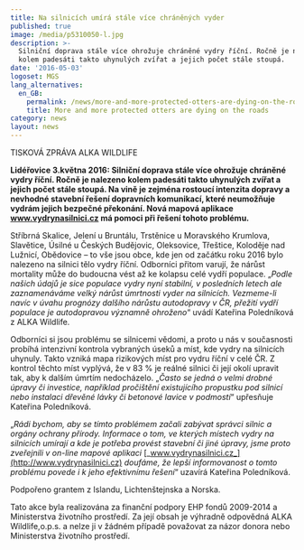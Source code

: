 ```yaml
---
title: Na silnicích umírá stále více chráněných vyder
published: true
image: /media/p5310050-l.jpg
description: >-
  Silniční doprava stále více ohrožuje chráněné vydry říční. Ročně je nalezeno
  kolem padesáti takto uhynulých zvířat a jejich počet stále stoupá. 
date: '2016-05-03'
logoset: MGS
lang_alternatives:
  en_GB:
    permalink: /news/more-and-more-protected-otters-are-dying-on-the-roads
    title: More and more protected otters are dying on the roads
category: news
layout: news
---
```

TISKOVÁ ZPRÁVA ALKA WILDLIFE

**Lidéřovice 3.května 2016: Silniční doprava stále více ohrožuje chráněné vydry říční. Ročně je nalezeno kolem padesáti takto uhynulých zvířat a jejich počet stále stoupá. Na vině je zejména rostoucí intenzita dopravy a nevhodné stavební řešení dopravních komunikací, které neumožňuje vydrám jejich bezpečné překonání. Nová mapová aplikace www.vydrynasilnici.cz má pomoci při řešení tohoto problému.**

Stříbrná Skalice, Jelení u Bruntálu, Trstěnice u Moravského Krumlova, Slavětice, Úsilné u Českých Budějovic, Oleksovice, Třeštice, Koloděje nad Lužnicí, Obědovice – to vše jsou obce, kde jen od začátku roku 2016 bylo nalezeno na silnici tělo vydry říční. Odborníci přitom varují, že nárůst mortality může do budoucna vést až ke kolapsu celé vydří populace. „_Podle našich údajů je sice populace vydry nyní stabilní, v posledních letech ale zaznamenáváme velký nárůst úmrtnosti vyder na silnicích. Vezmeme-li navíc v úvahu prognózy dalšího nárůstu autodopravy v ČR, přežití vydří populace je autodopravou významně ohroženo_“ uvádí Kateřina Poledníková z ALKA Wildlife.

Odborníci si jsou problému se silnicemi vědomi, a proto u nás v současnosti probíhá intenzivní kontrola vybraných úseků a míst, kde vydry na silnicích uhynuly. Takto vzniká mapa rizikových míst pro vydru říční v celé ČR. Z kontrol těchto míst vyplývá, že v 83 % je reálné silnici či její okolí upravit tak, aby k dalším úmrtím nedocházelo. „_Často se jedná o velmi drobné úpravy či investice, například pročištění existujícího propustku pod silnicí nebo instalaci dřevěné lávky či betonové lavice v podmostí_“ upřesňuje Kateřina Poledníková. 

„_Rádi bychom, aby se tímto problémem začali zabývat správci silnic a orgány ochrany přírody. Informace o tom, ve kterých místech vydry na silnicích umírají a kde je potřeba provést stavební či jiné úpravy, jsme proto zveřejnili v on-line mapové aplikaci_ [_www.vydrynasilnici.cz_](http://www.vydrynasilnici.cz) _doufáme, že lepší informovanost o tomto problému povede i k jeho efektivnímu řešení_“ uzavírá Kateřina Poledníková. 

Podpořeno grantem z Islandu, Lichtenštejnska a Norska.

Tato akce byla realizována za finanční podpory EHP fondů 2009-2014 a Ministerstva životního prostředí. Za její obsah je výhradně odpovědná ALKA Wildlife,o.p.s. a nelze ji v žádném případě považovat za názor donora nebo Ministerstva životního prostředí.
